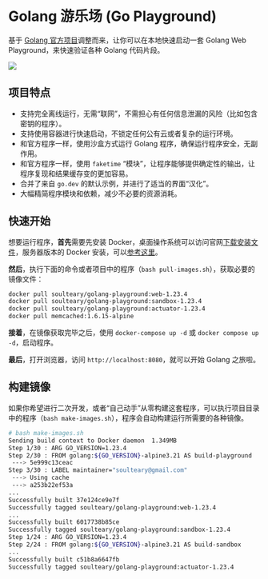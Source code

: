 # Golang 游乐场 (Go Playground)

基于 [Golang 官方项目](https://github.com/golang/playground)调整而来，让你可以在本地快速启动一套 Golang Web Playground，来快速验证各种 Golang 代码片段。

![](./screenshot.png)

## 项目特点

- 支持完全离线运行，无需“联网”，不需担心有任何信息泄漏的风险（比如包含密钥的程序）。
- 支持使用容器进行快速启动，不锁定任何公有云或者复杂的运行环境。
- 和官方程序一样，使用沙盒方式运行 Golang 程序，确保运行程序安全，无副作用。
- 和官方程序一样，使用 `faketime` “模块”，让程序能够提供确定性的输出，让程序复现和结果缓存变的更加容易。
- 合并了来自 `go.dev` 的默认示例，并进行了适当的界面“汉化”。
- 大幅精简程序模块和依赖，减少不必要的资源消耗。

## 快速开始

想要运行程序，**首先**需要先安装 Docker，桌面操作系统可以访问官网[下载安装文件](https://www.docker.com/get-started/)，服务器版本的 Docker 安装，可以[参考这里](https://soulteary.com/2022/06/21/building-a-cost-effective-linux-learning-environment-on-a-laptop-the-basics.html#%E6%9B%B4%E7%AE%80%E5%8D%95%E7%9A%84-docker-%E5%AE%89%E8%A3%85)。

**然后**，执行下面的命令或者项目中的程序（`bash pull-images.sh`），获取必要的镜像文件：

```bash
docker pull soulteary/golang-playground:web-1.23.4
docker pull soulteary/golang-playground:sandbox-1.23.4
docker pull soulteary/golang-playground:actuator-1.23.4
docker pull memcached:1.6.15-alpine
```

**接着**，在镜像获取完毕之后，使用 `docker-compose up -d` 或 `docker compose up -d`，启动程序。

**最后**，打开浏览器，访问 `http://localhost:8080`，就可以开始 Golang 之旅啦。

## 构建镜像

如果你希望进行二次开发，或者“自己动手”从零构建这套程序，可以执行项目目录中的程序（`bash make-images.sh`），程序会自动构建运行所需要的各种镜像。

```bash
# bash make-images.sh
Sending build context to Docker daemon  1.349MB
Step 1/30 : ARG GO_VERSION=1.23.4
Step 2/30 : FROM golang:${GO_VERSION}-alpine3.21 AS build-playground
 ---> 5e999c13ceac
Step 3/30 : LABEL maintainer="soulteary@gmail.com"
 ---> Using cache
 ---> a253b22ef53a
...
Successfully built 37e124ce9e7f
Successfully tagged soulteary/golang-playground:web-1.23.4
...
Successfully built 6017738b85ce
Successfully tagged soulteary/golang-playground:sandbox-1.23.4
Step 1/24 : ARG GO_VERSION=1.23.4
Step 2/24 : FROM golang:${GO_VERSION}-alpine3.21 AS build-sandbox
...
Successfully built c51b8a6647fb
Successfully tagged soulteary/golang-playground:actuator-1.23.4
```

